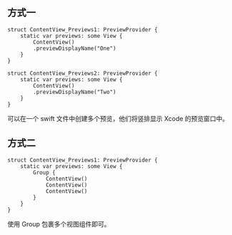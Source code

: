 ## 方式一

```
struct ContentView_Previews1: PreviewProvider {
    static var previews: some View {
        ContentView()
        .previewDisplayName("One")
    }
}

struct ContentView_Previews2: PreviewProvider {
    static var previews: some View {
        ContentView()
        .previewDisplayName("Two")
    }
}
```

可以在一个 swift 文件中创建多个预览，他们将竖排显示 Xcode 的预览窗口中。

## 方式二

```
struct ContentView_Previews1: PreviewProvider {
    static var previews: some View {
        Group {
            ContentView()
            ContentView()
            ContentView()
        }
    }
}
```

使用 Group 包裹多个视图组件即可。
